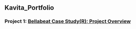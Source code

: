 ## Kavita_Portfolio

### Project 1: [Bellabeat Case Study(R): Project Overview](https://www.kaggle.com/kavitakhandelwal1234/bellabeat-case-study-r)
